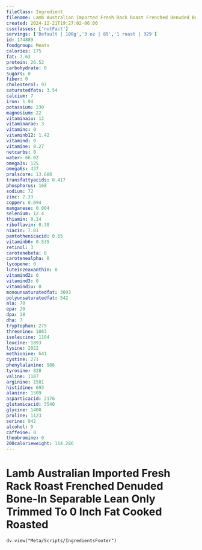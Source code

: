 ```yaml
---
fileClass: Ingredient
filename: Lamb Australian Imported Fresh Rack Roast Frenched Denuded Bone-In Separable Lean Only Trimmed To 0 Inch Fat Cooked Roasted
created: 2024-12-21T19:27:02-06:00
cssclasses: ['nutFact']
servings: ['Default | 100g','3 oz | 85','1 roast | 329']
id: 174889
foodgroup: Meats
calories: 175
fat: 7.63
protein: 26.52
carbohydrate: 0
sugars: 0
fiber: 0
cholesterol: 97
saturatedfats: 3.54
calcium: 7
iron: 1.94
potassium: 230
magnesium: 22
vitaminaiu: 12
vitaminarae: 3
vitaminc: 0
vitaminb12: 1.42
vitamind: 0
vitamine: 0.27
netcarbs: 0
water: 66.02
omega3s: 125
omega6s: 437
pralscore: 13.688
transfattyacids: 0.417
phosphorus: 168
sodium: 72
zinc: 2.33
copper: 0.094
manganese: 0.004
selenium: 12.4
thiamin: 0.14
riboflavin: 0.38
niacin: 7.81
pantothenicacid: 0.65
vitaminb6: 0.535
retinol: 3
carotenebeta: 0
carotenealpha: 0
lycopene: 0
luteinzeaxanthin: 0
vitamind2: 0
vitamind3: 0
vitamindiu: 0
monounsaturatedfat: 3093
polyunsaturatedfat: 542
ala: 70
epa: 20
dpa: 28
dha: 7
tryptophan: 275
threonine: 1083
isoleucine: 1104
leucine: 1893
lysine: 2022
methionine: 641
cystine: 271
phenylalanine: 986
tyrosine: 828
valine: 1187
arginine: 1581
histidine: 693
alanine: 1509
asparticacid: 2176
glutamicacid: 3540
glycine: 1400
proline: 1123
serine: 942
alcohol: 0
caffeine: 0
theobromine: 0
200calorieweight: 114.286
---
```


# Lamb Australian Imported Fresh Rack Roast Frenched Denuded Bone-In Separable Lean Only Trimmed To 0 Inch Fat Cooked Roasted

```dataviewjs
dv.view("Meta/Scripts/IngredientsFooter")
```